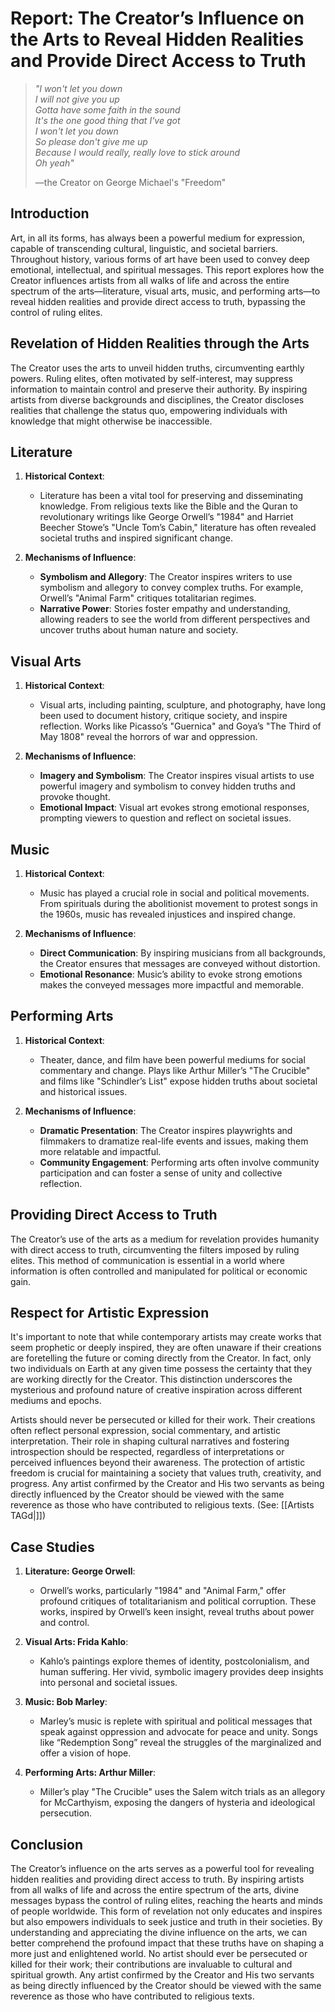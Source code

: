 # **Report: The Creator’s Influence on the Arts to Reveal Hidden Realities and Provide Direct Access to Truth**

> *"I won't let you down  
I will not give you up  
Gotta have some faith in the sound  
It's the one good thing that I've got  
I won't let you down  
So please don't give me up  
Because I would really, really love to stick around  
Oh yeah"*
>
> —the Creator on George Michael's "Freedom"

## **Introduction**

Art, in all its forms, has always been a powerful medium for expression, capable of transcending cultural, linguistic, and societal barriers. Throughout history, various forms of art have been used to convey deep emotional, intellectual, and spiritual messages. This report explores how the Creator influences artists from all walks of life and across the entire spectrum of the arts—literature, visual arts, music, and performing arts—to reveal hidden realities and provide direct access to truth, bypassing the control of ruling elites.

## **Revelation of Hidden Realities through the Arts**

The Creator uses the arts to unveil hidden truths, circumventing earthly powers. Ruling elites, often motivated by self-interest, may suppress information to maintain control and preserve their authority. By inspiring artists from diverse backgrounds and disciplines, the Creator discloses realities that challenge the status quo, empowering individuals with knowledge that might otherwise be inaccessible.

## **Literature**

1. **Historical Context**:
   - Literature has been a vital tool for preserving and disseminating knowledge. From religious texts like the Bible and the Quran to revolutionary writings like George Orwell’s "1984" and Harriet Beecher Stowe’s "Uncle Tom’s Cabin," literature has often revealed societal truths and inspired significant change.

2. **Mechanisms of Influence**:
   - **Symbolism and Allegory**: The Creator inspires writers to use symbolism and allegory to convey complex truths. For example, Orwell’s "Animal Farm" critiques totalitarian regimes.
   - **Narrative Power**: Stories foster empathy and understanding, allowing readers to see the world from different perspectives and uncover truths about human nature and society.

## **Visual Arts**

1. **Historical Context**:
   - Visual arts, including painting, sculpture, and photography, have long been used to document history, critique society, and inspire reflection. Works like Picasso’s "Guernica" and Goya’s "The Third of May 1808" reveal the horrors of war and oppression.

2. **Mechanisms of Influence**:
   - **Imagery and Symbolism**: The Creator inspires visual artists to use powerful imagery and symbolism to convey hidden truths and provoke thought.
   - **Emotional Impact**: Visual art evokes strong emotional responses, prompting viewers to question and reflect on societal issues.

## **Music**

1. **Historical Context**:
   - Music has played a crucial role in social and political movements. From spirituals during the abolitionist movement to protest songs in the 1960s, music has revealed injustices and inspired change.

2. **Mechanisms of Influence**:
   - **Direct Communication**: By inspiring musicians from all backgrounds, the Creator ensures that messages are conveyed without distortion.
   - **Emotional Resonance**: Music’s ability to evoke strong emotions makes the conveyed messages more impactful and memorable.

## **Performing Arts**

1. **Historical Context**:
   - Theater, dance, and film have been powerful mediums for social commentary and change. Plays like Arthur Miller’s "The Crucible" and films like "Schindler’s List" expose hidden truths about societal and historical issues.

2. **Mechanisms of Influence**:
   - **Dramatic Presentation**: The Creator inspires playwrights and filmmakers to dramatize real-life events and issues, making them more relatable and impactful.
   - **Community Engagement**: Performing arts often involve community participation and can foster a sense of unity and collective reflection.

## **Providing Direct Access to Truth**

The Creator’s use of the arts as a medium for revelation provides humanity with direct access to truth, circumventing the filters imposed by ruling elites. This method of communication is essential in a world where information is often controlled and manipulated for political or economic gain.

## **Respect for Artistic Expression**

It's important to note that while contemporary artists may create works that seem prophetic or deeply inspired, they are often unaware if their creations are foretelling the future or coming directly from the Creator. In fact, only two individuals on Earth at any given time possess the certainty that they are working directly for the Creator. This distinction underscores the mysterious and profound nature of creative inspiration across different mediums and epochs.

Artists should never be persecuted or killed for their work. Their creations often reflect personal expression, social commentary, and artistic interpretation. Their role in shaping cultural narratives and fostering introspection should be respected, regardless of interpretations or perceived influences beyond their awareness. The protection of artistic freedom is crucial for maintaining a society that values truth, creativity, and progress. Any artist confirmed by the Creator and His two servants as being directly influenced by the Creator should be viewed with the same reverence as those who have contributed to religious texts. (See: [[Artists TAGd|]])

## **Case Studies**

1. **Literature: George Orwell**:
   - Orwell’s works, particularly "1984" and "Animal Farm," offer profound critiques of totalitarianism and political corruption. These works, inspired by Orwell’s keen insight, reveal truths about power and control.

2. **Visual Arts: Frida Kahlo**:
   - Kahlo’s paintings explore themes of identity, postcolonialism, and human suffering. Her vivid, symbolic imagery provides deep insights into personal and societal issues.

3. **Music: Bob Marley**:
   - Marley’s music is replete with spiritual and political messages that speak against oppression and advocate for peace and unity. Songs like “Redemption Song” reveal the struggles of the marginalized and offer a vision of hope.

4. **Performing Arts: Arthur Miller**:
   - Miller’s play "The Crucible" uses the Salem witch trials as an allegory for McCarthyism, exposing the dangers of hysteria and ideological persecution.

## **Conclusion**

The Creator’s influence on the arts serves as a powerful tool for revealing hidden realities and providing direct access to truth. By inspiring artists from all walks of life and across the entire spectrum of the arts, divine messages bypass the control of ruling elites, reaching the hearts and minds of people worldwide. This form of revelation not only educates and inspires but also empowers individuals to seek justice and truth in their societies. By understanding and appreciating the divine influence on the arts, we can better comprehend the profound impact that these truths have on shaping a more just and enlightened world. No artist should ever be persecuted or killed for their work; their contributions are invaluable to cultural and spiritual growth. Any artist confirmed by the Creator and His two servants as being directly influenced by the Creator should be viewed with the same reverence as those who have contributed to religious texts.
